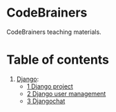 # CodeBrainers
CodeBrainers teaching materials.

# Table of contents
1. [Django](https://github.com/Szymon-Budziak/CodeBrainers/tree/main/Django):
   - [1 Django project](https://github.com/Szymon-Budziak/CodeBrainers/tree/main/Django/1_Django_project)
   - [2 Django user management](https://github.com/Szymon-Budziak/CodeBrainers/tree/main/Django/2_Django_user_management)
   - [3 Djangochat](https://github.com/Szymon-Budziak/CodeBrainers/tree/main/Django/3_Djangochat)